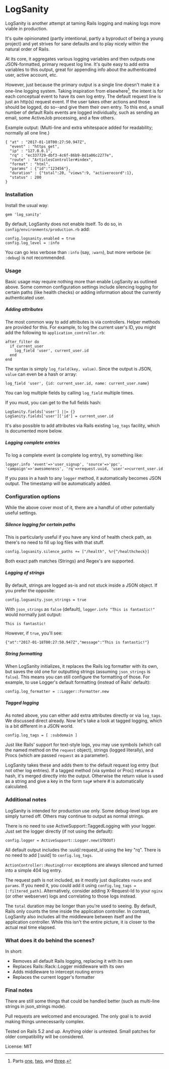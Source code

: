 # LogSanity

LogSanity is another attempt at taming Rails logging and making logs more viable in production.

It's quite opinionated (partly intentional, partly a byproduct of being a young project) and yet strives for sane defaults and to play nicely within the natural order of Rails.

At its core, it aggregates various logging variables and then outputs one JSON-formatted, primary request log line. It's quite easy to add extra variables to this output, great for appending info about the authenticated user, active account, etc.

However, just because the primary output is a single line doesn't make it a one-line logging system. Taking inspiration from elsewhere[^1], the intent is for each conceptual event to have its own log entry. The default request line is just an http(s) request event. If the user takes other actions and those should be logged, do so--and give them their own entry. To this end, a small number of default Rails events are logged individually, such as sending an email, some ActiveJob processing, and a few others.

Example output: (Multi-line and extra whitespace added for readability; normally all one line.)

```
{ "at" : "2017-01-18T00:27:50.947Z",
  "event" : "https_get",
  "ip" : "127.0.0.1",
  "rq" : "ec337729-dbf3-4c6f-86b9-8d1a06c2277e",
  "route" : "ArticlesController#index",
  "format" : "html",
  "params" : {"id":"123456"},
  "duration" : {"total":20, "views":9, "activerecord":1},
  "status" : 200
}
```



### Installation

Install the usual way:
```
gem 'log_sanity'
```

By default, LogSanity does not enable itself. To do so, in `config/environments/production.rb` add:
```
config.logsanity.enabled = true
config.log_level = :info
```

You can go less verbose than `:info` (say, `:warn`), but more verbose (ie: `:debug`) is not recommended.


### Usage

Basic usage may require nothing more than enable LogSanity as outlined above. Some common configuration settings include silencing logging for certain paths (like health checks) or adding information about the currently authenticated user.

##### Adding attributes

The most common way to add attributes is via controllers. Helper methods are provided for this. For example, to log the current user's ID, you might add the following to `application_controller.rb`:

```
after_filter do
  if current_user
    log_field 'user', current_user.id
  end
end
```

The syntax is simply `log_field(key, value)`. Since the output is JSON, `value` can even be a hash or array:
```
log_field 'user', {id: current_user.id, name: current_user.name}
```

You can log multiple fields by calling `log_field` multiple times.

If you must, you can get to the full fields hash:
```
LogSanity.fields['user'] ||= {}
LogSanity.fields['user']['id'] = current_user.id
```

It's also possible to add attributes via Rails existing `log_tags` facility, which is documented more below.


##### Logging complete entries

To log a complete event (a complete log entry), try something like:
```
logger.info 'event'=>'user_signup', 'source'=>'ppc', 'campaign'=>'awesomeness', 'rq'=>request.uuid, 'user'=>current_user.id
```

If you pass in a hash to any `logger` method, it automatically becomes JSON output. The timestamp will be automatically added.



### Configuration options

While the above cover most of it, there are a handful of other potentially useful settings.

##### Silence logging for certain paths

This is particularly useful if you have any kind of health check path, as there's no need to fill up log files with that stuff.

```
config.logsanity.silence_paths += ["/health", %r{^/healthcheck}]
```

Both exact path matches (Strings) and Regex's are supported.


##### Logging of strings

By default, strings are logged as-is and not stuck inside a JSON object. If you prefer the opposite:

```
config.logsanity.json_strings = true
```

With `json_strings` as `false` (default), `logger.info "This is fantastic!"` would normally just output:
```
This is fantastic!
```
However, if `true`, you'll see:
```
{"at":"2017-01-18T00:27:50.947Z","message":"This is fantastic!"}
```


##### String formatting

When LogSanity initializes, it replaces the Rails log formatter with its own, but saves the old one for outputting strings (assuming `json_strings` is `false`). This means you can still configure the formatting of those. For example, to use Logger's default formatting (instead of Rails' default):

```
config.log_formatter = ::Logger::Formatter.new
```


##### Tagged logging

As noted above, you can either add extra attributes directly or via `log_tags`. We discussed direct already. Now let's take a look at tagged logging, which is a bit different in a JSON world.

```
config.log_tags = [ :subdomain ]
```

Just like Rails' support for text-style logs, you may use symbols (which call the named method on the `request` object), strings (logged literally), and Procs (which are passed `request` as a parameter).

LogSanity takes these and adds them to the default request log entry (but not other log entries). If a tagged method (via symbol or Proc) returns a hash, it's merged directly into the output. Otherwise the return value is used as a string and give a key in the form `tag#` where # is automatically calculated.


### Additional notes

LogSanity is intended for production use only. Some debug-level logs are simply turned off. Others may continue to output as normal strings. 

There is no need to use ActiveSupport::TaggedLogging with your logger. Just set the logger directly (if not using the default):
```
config.logger = ActiveSupport::Logger.new(STDOUT)
```

All default output includes the :uuid/:request_id using the key "rq". There is no need to add \[:uuid] to `config.log_tags`.

`ActionController::RoutingError` exceptions are always silenced and turned into a simple 404 log entry.

The request path is not included, as it mostly just duplicates `route` and `params`. If you need it, you could add it using `config.log_tags = [:filtered_path]`. Alternatively, consider adding X-Request-Id to your `nginx` (or other webserver) logs and correlating to those logs instead.

The `total` duration may be longer than you're used to seeing. By default, Rails only counts the time inside the application controller. In contrast, LogSanity also includes all the middleware between itself and the application controller. While this isn't the entire picture, it is closer to the actual real time elapsed.


### What does it do behind the scenes?

In short:
* Removes all default Rails logging, replacing it with its own
* Replaces Rails::Rack::Logger middleware with its own
* Adds middleware to intercept routing errors
* Replaces the current logger's formatter


### Final notes

There are still some things that could be handled better (such as multi-line strings in json_strings mode).

Pull requests are welcomed and encouraged. The only goal is to avoid making things unnecessarily complex.

Tested on Rails 5.2 and up. Anything older is untested. Small patches for older compatibility will be considered.

License: MIT


[^1]: Parts [one](https://medium.com/@jlsuttles/structured-logging-part-1-what-s-the-big-deal-b7c6011e2504), [two](https://medium.com/@jlsuttles/structured-logging-part-2-usage-7754db10b6c), and [three](https://medium.com/@jlsuttles/structured-logging-part-3-practical-application-for-ruby-b5023f29f0af).
